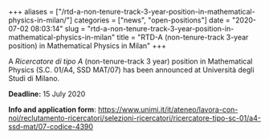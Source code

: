 +++
aliases = ["/rtd-a-non-tenure-track-3-year-position-in-mathematical-physics-in-milan/"]
categories = ["news", "open-positions"]
date = "2020-07-02 08:03:14"
slug = "rtd-a-non-tenure-track-3-year-position-in-mathematical-physics-in-milan"
title = "RTD-A (non-tenure-track 3-year position) in Mathematical Physics in Milan"
+++

A *Ricercatore di tipo A* (non-tenure-track 3 year) position in
Mathematical Physics (S.C. 01/A4, SSD MAT/07) has been announced at
Università degli Studi di Milano.

**Deadline:** 15 July 2020

**Info and application form**:
<https://www.unimi.it/it/ateneo/lavora-con-noi/reclutamento-ricercatori/selezioni-ricercatori/ricercatore-tipo-sc-01/a4-ssd-mat/07-codice-4390>
